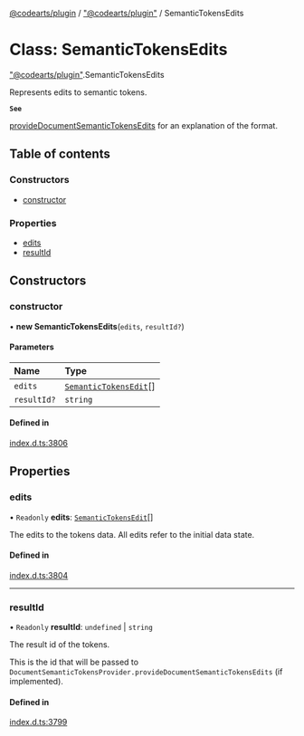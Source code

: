 [@codearts/plugin](../README.md) / ["@codearts/plugin"](../modules/_codearts_plugin_.md) / SemanticTokensEdits

# Class: SemanticTokensEdits

["@codearts/plugin"](../modules/_codearts_plugin_.md).SemanticTokensEdits

Represents edits to semantic tokens.

**`See`**

[provideDocumentSemanticTokensEdits](../interfaces/codearts_plugin_.DocumentSemanticTokensProvider.md#providedocumentsemantictokensedits) for an explanation of the format.

## Table of contents

### Constructors

- [constructor](codearts_plugin_.SemanticTokensEdits.md#constructor)

### Properties

- [edits](codearts_plugin_.SemanticTokensEdits.md#edits)
- [resultId](codearts_plugin_.SemanticTokensEdits.md#resultid)

## Constructors

### constructor

• **new SemanticTokensEdits**(`edits`, `resultId?`)

#### Parameters

| Name | Type |
| :------ | :------ |
| `edits` | [`SemanticTokensEdit`](codearts_plugin_.SemanticTokensEdit.md)[] |
| `resultId?` | `string` |

#### Defined in

[index.d.ts:3806](https://github.com/shuyaqian/cloudide-plugin-api/blob/3fbdd11/index.d.ts#L3806)

## Properties

### edits

• `Readonly` **edits**: [`SemanticTokensEdit`](codearts_plugin_.SemanticTokensEdit.md)[]

The edits to the tokens data.
All edits refer to the initial data state.

#### Defined in

[index.d.ts:3804](https://github.com/shuyaqian/cloudide-plugin-api/blob/3fbdd11/index.d.ts#L3804)

___

### resultId

• `Readonly` **resultId**: `undefined` \| `string`

The result id of the tokens.

This is the id that will be passed to `DocumentSemanticTokensProvider.provideDocumentSemanticTokensEdits` (if implemented).

#### Defined in

[index.d.ts:3799](https://github.com/shuyaqian/cloudide-plugin-api/blob/3fbdd11/index.d.ts#L3799)
